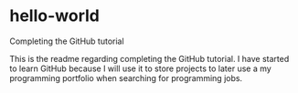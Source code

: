 # hello-world
Completing the GitHub tutorial

This is the readme regarding completing the GitHub tutorial.  I have started to learn GitHub because I will use it to store projects to later use a my programming portfolio when searching for programming jobs. 
